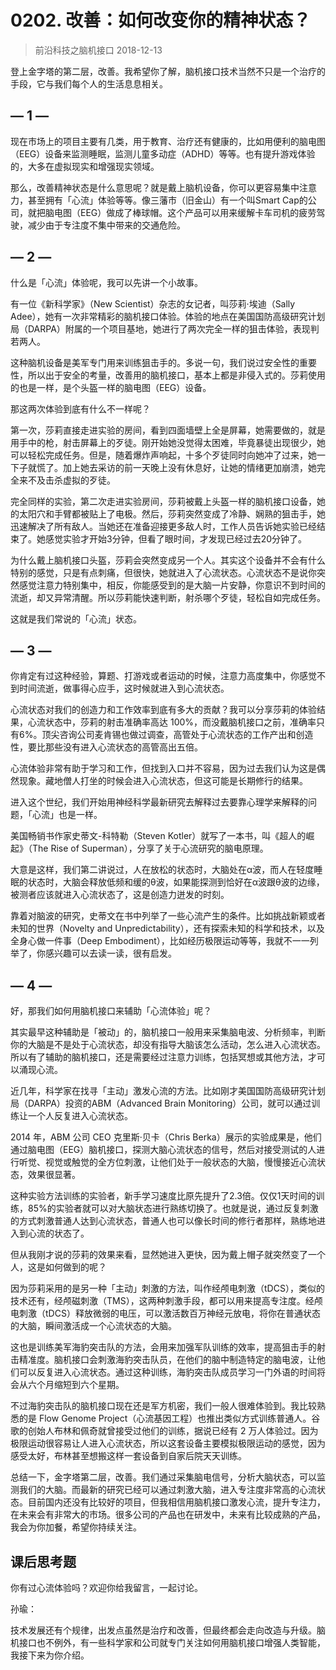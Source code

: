 # 0202. 改善：如何改变你的精神状态？
> 前沿科技之脑机接口
2018-12-13

登上金字塔的第二层，改善。我希望你了解，脑机接口技术当然不只是一个治疗的手段，它与我们每个人的生活息息相关。

## — 1 —

现在市场上的项目主要有几类，用于教育、治疗还有健康的，比如用便利的脑电图（EEG）设备来监测睡眠，监测儿童多动症（ADHD）等等。也有提升游戏体验的，大多在虚拟现实和增强现实领域。

那么，改善精神状态是什么意思呢？就是戴上脑机设备，你可以更容易集中注意力，甚至拥有「心流」体验等等。像三藩市（旧金山）有一个叫Smart Cap的公司，就把脑电图（EEG）做成了棒球帽。这个产品可以用来缓解卡车司机的疲劳驾驶，减少由于专注度不集中带来的交通危险。

## — 2 —

什么是「心流」体验呢，我可以先讲一个小故事。

有一位《新科学家》（New Scientist）杂志的女记者，叫莎莉·埃迪（Sally Adee），她有一次非常精彩的脑机接口体验。体验的地点在美国国防高级研究计划局（DARPA）附属的一个项目基地，她进行了两次完全一样的狙击体验，表现判若两人。

这种脑机设备是美军专门用来训练狙击手的。多说一句，我们说过安全性的重要性，所以出于安全的考量，改善用的脑机接口，基本上都是非侵入式的。莎莉使用的也是一样，是个头盔一样的脑电图（EEG）设备。

那这两次体验到底有什么不一样呢？

第一次，莎莉直接走进实验的房间，看到四面墙壁上全是屏幕，她需要做的，就是用手中的枪，射击屏幕上的歹徒。刚开始她没觉得太困难，毕竟暴徒出现很少，她可以轻松完成任务。但是，随着爆炸声响起，十多个歹徒同时向她冲了过来，她一下子就慌了。加上她去采访的前一天晚上没有休息好，让她的情绪更加崩溃，她完全来不及击杀虚拟的歹徒。

完全同样的实验，第二次走进实验房间，莎莉被戴上头盔一样的脑机接口设备，她的太阳穴和手臂都被贴上了电极。然后，莎莉突然变成了冷静、娴熟的狙击手，她迅速解决了所有敌人。当她还在准备迎接更多敌人时，工作人员告诉她实验已经结束了。她感觉实验才开始3分钟，但看了眼时间，才发现已经过去20分钟了。

为什么戴上脑机接口头盔，莎莉会突然变成另一个人。其实这个设备并不会有什么特别的感觉，只是有点刺痛，但很快，她就进入了心流状态。心流状态不是说你突然感觉注意力特别集中，相反，你能感受到的是大脑一片安静，你意识不到时间的流逝，却又异常清醒。所以莎莉能快速判断，射杀哪个歹徒，轻松自如完成任务。

这就是我们常说的「心流」状态。

## — 3 —

你肯定有过这种经验，算题、打游戏或者运动的时候，注意力高度集中，你感觉不到时间流逝，做事得心应手，这时候就进入到心流状态。

心流状态对我们的创造力和工作效率到底有多大的贡献？我可以分享莎莉的体验结果，心流状态中，莎莉的射击准确率高达 100%，而没戴脑机接口之前，准确率只有6%。顶尖咨询公司麦肯锡也做过调查，高管处于心流状态的工作产出和创造性，要比那些没有进入心流状态的高管高出五倍。

心流体验非常有助于学习和工作，但找到入口并不容易，因为过去我们认为这是偶然现象。藏地僧人打坐的时候会进入心流状态，但这可能是长期修行的结果。

进入这个世纪，我们开始用神经科学最新研究去解释过去要靠心理学来解释的问题，「心流」也是一样。

美国畅销书作家史蒂文-科特勒（Steven Kotler）就写了一本书，叫《超人的崛起》（The Rise of Superman），分享了关于心流研究的脑电原理。

大意是这样，我们第二讲说过，人在放松的状态时，大脑处在α波，而人在轻度睡眠的状态时，大脑会释放低频和缓的θ波，如果能探测到恰好在α波跟θ波的边缘，被测者应该就进入心流状态了，这是创造力迸发的时刻。

靠着对脑波的研究，史蒂文在书中列举了一些心流产生的条件。比如挑战新颖或者未知的世界（Novelty and Unpredictability），还有探索未知的科学和技术，以及全身心做一件事（Deep Embodiment），比如经历极限运动等等，我就不一一列举了，你感兴趣可以去读一读，很有启发。

## — 4 —

好，那我们如何用脑机接口来辅助「心流体验」呢？

其实最早这种辅助是「被动」的，脑机接口一般用来采集脑电波、分析频率，判断你的大脑是不是处于心流状态，却没有指导大脑该怎么活动，怎么进入心流状态。所以有了辅助的脑机接口，还是需要经过注意力训练，包括冥想或其他方法，才可以涌现心流。

近几年，科学家在找寻「主动」激发心流的方法。比如刚才美国国防高级研究计划局（DARPA）投资的ABM（Advanced Brain Monitoring）公司，就可以通过训练让一个人反复进入心流状态。

2014 年，ABM 公司 CEO 克里斯·贝卡（Chris Berka）展示的实验成果是，他们通过脑电图（EEG）脑机接口，探测大脑心流状态的信号，然后对接受测试的人进行听觉、视觉或触觉的全方位刺激，让他们处于一般状态的大脑，慢慢接近心流状态，效果很显著。

这种实验方法训练的实验者，新手学习速度比原先提升了2.3倍。仅仅1天时间的训练，85%的实验者就可以对大脑状态进行熟练切换了。也就是说，通过反复刺激的方式刺激普通人达到心流状态，普通人也可以像长时间的修行者那样，熟练地进入到心流的状态了。

但从我刚才说的莎莉的效果来看，显然她进入更快，因为戴上帽子就突然变了一个人，这是如何做到的呢？

因为莎莉采用的是另一种「主动」刺激的方法，叫作经颅电刺激（tDCS），类似的技术还有，经颅磁刺激（TMS），这两种刺激手段，都可以用来提高专注度。经颅电刺激（tDCS）释放微弱的电压，可以激活数百万神经元放电，将你在普通状态的大脑，瞬间激活成一个心流状态的大脑。

这也是训练美军海豹突击队的方法，会用来加强军队训练的效率，提高狙击手的射击精准度。脑机接口会刺激海豹突击队员，在他们的脑中制造特定的脑电波，让他们可以反复进入心流状态。通过这种训练，海豹突击队成员学习一门外语的时间将会从六个月缩短到六个星期。

不过海豹突击队的脑机接口现在还是军方机密，我们一般人很难体验到。我比较熟悉的是 Flow Genome Project（心流基因工程）也推出类似方式训练普通人。谷歌的创始人布林和佩奇就曾接受过他们的训练，据说已经有 2 万人体验过。因为极限运动很容易让人进入心流状态，所以这套设备主要模拟极限运动的感觉，因为感受太好，布林甚至想搬这样一套设备到自家后院天天训练。

总结一下，金字塔第二层，改善。我们通过采集脑电信号，分析大脑状态，可以监测我们的大脑。而最新的研究已经可以通过刺激大脑，进入专注度非常高的心流状态。目前国内还没有比较好的项目，但我相信用脑机接口激发心流，提升专注力，在未来会有非常大的市场。很多公司的产品也在研发中，未来有比较成熟的产品，我会为你加餐，希望你持续关注。

## 课后思考题

你有过心流体验吗？欢迎你给我留言，一起讨论。

孙瑜：

技术发展还有个规律，出发点虽然是治疗和改善，但最终都会走向改造与升级。脑机接口也不例外，有一些科学家和公司就专门关注如何用脑机接口增强人类智能，我接下来为你介绍。


